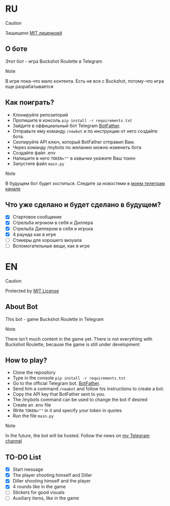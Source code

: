 # RU
> [!CAUTION]
> Защищено [MIT лиценизей](https://github.com/mbutskpy/buckshot/blob/main/LICENSE)

## О боте
Этот бот - игра Buckshot Roulette в Telegram
> [!NOTE]
> В игре пока-что мало контента. Есть не все с Buckshot, потому-что игра еще разрабатывается

## Как поиграть?
* Клонируйте репозиторий
* Пропишите в консоль `pip install -r requirements.txt`
* Зайдите в оффициальный бот Telegram [BotFather](https://t.me/BotFather).
* Отправьте ему команду `/newbot` и по инструкции от него создайте бота.
* Скопируйте API ключ, который BotFather отправил Вам.
* Через команду /mybots по желанию можно изменить бота
* Создайте файл .env
* Напишите в него `TOKEN=""` в кавычки укажите Ваш токен
* Запустите файл `main.py`

> [!NOTE]
> В будущем бот будет хоститься. Следите за новостями в [моем телеграм канале](https://t.me/mbutskch)

## Что уже сделано и будет сделано в будущем?
- [x] Стартовое сообщение
- [x] Стрельба игроком в себя и Диллера
- [x] Стрельба Диллером в себя и игрока
- [x] 4 раунда как в игре
- [ ] Стикеры для хорошего визуала
- [ ] Вспомогательные вещи, как в игре

# EN
> [!CAUTION]
> Protected by [MIT License](https://github.com/mbutskpy/buckshot/blob/main/LICENSE)

## About Bot
This bot - game Buckshot Roulette in Telegram
> [!NOTE]
> There isn't much content in the game yet. There is not everything with Buckshot Roulette, because the game is still under development

## How to play?
* Clone the repository
* Type in the console `pip install -r requirements.txt`
* Go to the official Telegram bot. [BotFather](https://t.me/BotFather).
* Send him a command `/newbot` and follow his instructions to create a bot.
* Copy the API key that BotFather sent to you.
* The /mybots command can be used to change the bot if desired
* Create an .env file
* Write `TOKEN=""` in it and specify your token in quotes
* Run the file `main.py`

> [!NOTE]
> In the future, the bot will be hosted. Follow the news on [my Telegram channel](https://t.me/mbutskch)

## TO-DO List
- [x] Start message
- [x] The player shooting himself and Diller
- [x] Diller shooting himself and the player
- [x] 4 rounds like in the game
- [ ] Stickers for good visuals
- [ ] Auxiliary items, like in the game
